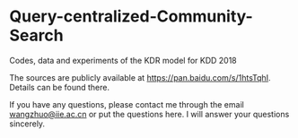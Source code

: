 # Query-centralized-Community-Search
Codes, data and experiments of the KDR model for KDD 2018

The sources are publicly available at https://pan.baidu.com/s/1htsTqhI. Details can be found there. 

If you have any questions, please contact me through the email wangzhuo@iie.ac.cn or put the questions here. I will answer your questions sincerely.
